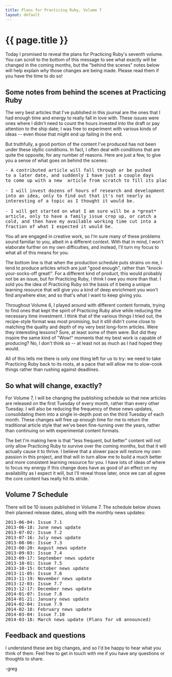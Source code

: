 ```yaml
---
title: Plans for Practicing Ruby, Volume 7
layout: default
---
```


# {{ page.title }}

Today I promised to reveal the plans for Practicing Ruby's 
seventh volume. You can scroll to the bottom of this message
to see what exactly will be changed in the coming months,
but the "behind the scenes" notes below will help explain
*why* those changes are being made. Please read them if
you have the time to do so!

## Some notes from behind the scenes at Practicing Ruby

The very best articles that I've published in this journal 
are the ones that I had enough time and energy to really 
fall in love with. These issues were ones where I didn't 
need to count the hours invested into the draft or pay 
attention to the ship date; I was free to experiment 
with various kinds of ideas -- even those that might end 
up failing in the end.

But truthfully, a good portion of the content I've 
produced has not been under these idyllic conditions. 
In fact, I often deal with conditions that are quite the 
opposite, for any number of reasons. Here are just a few, 
to give you a sense of what goes on behind the scenes:

<pre>
- A contributed article will fall through or be pushed 
to a later date, and suddenly I have just a couple days 
to come up with a new  article from scratch to fill its place. 

- I will invest dozens of hours of research and development
into an idea, only to find out that it's not nearly as 
interesting of a topic as I thought it would be.

- I will get started on what I am sure will be a *great* 
article, only to have a family issue crop up, or catch a 
cold, and then have my available working time cut into a 
fraction of what I expected it would be.
</pre>

You all are engaged in creative work, so I'm sure many of these 
problems sound familiar to you, albeit in a different context.
With that in mind, I won't elaborate further on my own 
difficulties, and instead, I'll turn my focus to what all of 
this means for you.

The bottom line is that when the production schedule puts 
strains on me, I tend to produce articles which are just
"good enough", rather than "knock-your-socks-off great!". 
For a different kind of product, this would probably not 
be an issue, but for Practicing Ruby, I think I owe you more 
than that. I sold you the idea of Practicing Ruby on the basis
of it being a unique learning resource that will give you a 
kind of deep enrichment you won't find anywhere else; and so
that's what I want to keep giving you.

Throughout Volume 6, I played around with different content 
formats, trying to find ones that kept the spirit of 
Practicing Ruby alive while reducing the necessary time 
investment. I think that of the various things I tried out, 
the recipe-style format was most promising, but it still didn't 
come close to matching the quality and depth of my very best 
long-form articles. Were they interesting lessons? Sure, at least 
some of them were. But did they inspire the same kind of "Wow!"
moments that my best work is capable of producing? No, I don't
think so -- at least not as much as I had hoped they would.

All of this tells me there is only one thing left for us 
to try: we need to take Practicing Ruby back to its roots, at a pace 
that will allow me to slow-cook things rather than rushing 
against deadlines.

## So what will change, exactly?

For Volume 7, I will be changing the publishing schedule 
so that new articles are released on the first Tuesday of 
every month, rather than every other Tuesday. I will also be 
reducing the frequency of these news updates, consolidating them 
into a single in-depth post on the third Tuesday of each month.
These changes will free up enough time for me to return the 
traditional article style that we've been fine-turning over the 
years, rather than continuing on with experimental content formats.

The bet I'm making here is that "less frequent, but better" content
will not only allow Practicing Ruby to survive over the coming 
months, but that it will actually cause it to thrive. I
believe that a slower pace will restore my own passion in this
project, and that will in turn allow me to build a much better
and more consistent learning resource for you. I have lots of ideas of
where to focus my energy if this change does have as good of an
effect on my availability as I expect it will, but I'll reveal those 
later, once we can all agree the core content has really hit 
its stride.`

## Volume 7 Schedule

There will be 10 issues published in Volume 7. The schedule
below shows their planned release dates, along with the
monthly news updates:

<pre>
2013-06-04: Issue 7.1
2013-06-18: June news update
2013-07-02: Issue 7.2
2013-07-16: July news update
2013-08-06: Issue 7.3
2013-08-20: August news update
2013-09-03: Issue 7.4
2013-09-17: September news update
2013-10-01: Issue 7.5
2013-10-15: October news update
2013-11-05: Issue 7.6
2013-11-19: November news update
2013-12-03: Issue 7.7
2013-12-17: December news update
2014-01-07: Issue 7.8
2014-01-21: January news update
2014-02-04: Issue 7.9
2014-02-18: February news update
2014-03-04: Issue 7.10
2014-03-18: March news update (Plans for v8 announced)
</pre>

## Feedback and questions

I understand these are big changes, and so I'd be happy to hear
what you think of them. Feel free to get in touch with me
if you have any questions or thoughts to share.

-greg
